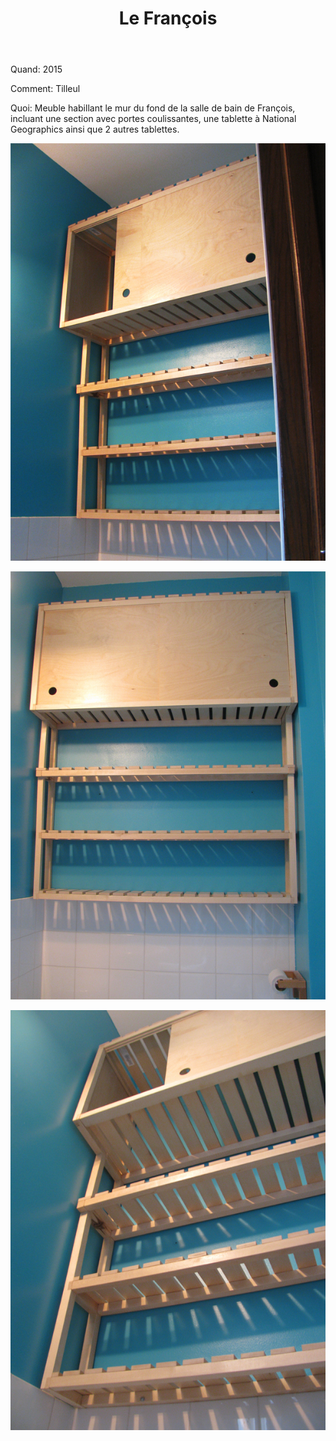 ﻿---
title: Le François
thumb: lefrancois.jpg
weight: b
---

Quand: 2015

Comment: Tilleul

Quoi: Meuble habillant le mur du fond de la salle de bain de François, incluant une section avec portes coulissantes, une 
tablette à National Geographics ainsi que 2 autres tablettes.

![](/img/lefrancois-01.jpg)

![](/img/lefrancois-02.jpg)

![](/img/lefrancois-03.jpg)